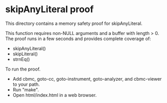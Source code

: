 skipAnyLiteral proof
==============

This directory contains a memory safety proof for skipAnyLiteral.

This function requires non-NULL arguments and a buffer with length > 0.
The proof runs in a few seconds and provides complete coverage of:
* skipAnyLiteral()
* skipLiteral()
* strnEq()

To run the proof.
* Add cbmc, goto-cc, goto-instrument, goto-analyzer, and cbmc-viewer
  to your path.
* Run "make".
* Open html/index.html in a web browser.
